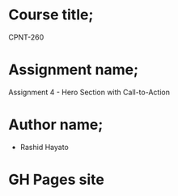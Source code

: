 # Course title;
CPNT-260
# Assignment name;
Assignment 4 - Hero Section with Call-to-Action
# Author name; 
 - Rashid Hayato
# GH Pages site
